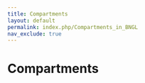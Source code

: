 ```yaml
---
title: Compartments
layout: default
permalink: index.php/Compartments_in_BNGL
nav_exclude: true
---
```


# Compartments 